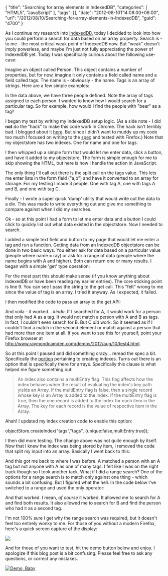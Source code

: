 {
	"title": "Searching for array elements in IndexedDB",
	"categories": [
		"HTML5",
		"JavaScript"
	],
	"tags": [],
	"date": "2012-08-10T14:08:00+06:00",
	"url": "/2012/08/10/Searching-for-array-elements-in-IndexedDB",
	"guid": "4700"
}

As I continue my research into <a href="http://www.w3.org/TR/IndexedDB/">IndexedDB</a>, today I decided to look into how you could perform a search for data based on an array property. Search is - to me - the most critical weak point of IndexedDB now. But "weak" doesn't imply powerless, and maybe I'm just not fully appreciating the power of IndexedDB yet. Today I was specifically curious about the following use-case:
<!--more-->
Imagine an object called Person. This object contains a number of properties, but for now, imagine it only contains a field called name and a field called tags. The name is - obviously - the name. Tags is an array of strings. Here are a few simple examples:

<script src="https://gist.github.com/3316222.js?file=gistfile1.txt"></script>

In the data above, we have three people defined. Note the array of tags assigned to each person. I wanted to know how I would search for a particular tag. So for example, how would I find the people with "beer" as a tag?

I began my test by writing my IndexedDB setup logic. (As a side note - I did <b>not</b> do the "hack" to make this code work in Chrome. The hack isn't terribly bad. I blogged about it <a href="http://www.raymondcamden.com/index.cfm/2012/6/12/Issues-with-IndexedDB-and-Chrome">here</a>. But since I didn't want to muddy up my code too much I focused on writing to the <a href="http://www.w3.org/TR/IndexedDB/">spec</a> and tested with Firefox.) Note that my objectstore has two indexes. One for name and one for tags.

<script src="https://gist.github.com/3316246.js?file=gistfile1.js"></script>

I then whipped up a simple form that would let me enter data, click a button, and have it added to my objectstore. The form is simple enough for me to skip showing the HTML, but here is how I handle the action in JavaScript.

<script src="https://gist.github.com/3316278.js?file=gistfile1.js"></script>

The only thing I'll call out there is the split call on the tags value. This lets me enter lists in the form field ("a,b") and have it converted to an array for storage. For my testing I made 3 people. One with tag A, one with tags A and B, and one with tag C.

Finally - I wrote a super quick 'dump' utility that would write out the data to a div. This was made to write everything out and give me something to compare against when I did my searches.

<script src="https://gist.github.com/3316286.js?file=gistfile1.js"></script>

Ok - so at this point I had a form to let me enter data and a button I could click to quickly list out what data existed in the objectstore. Now I needed to search.

I added a simple text field and button to my page that would let me enter a tag and run a function. Getting data from an IndexedDB objectstore can be done in two basic ways. You either ask for data based on a particular value (people where name = ray) or ask for a range of data (people where the name begins with A and higher). Both can return one or many results. I began with a simple 'get' type operation:

<script src="https://gist.github.com/3316474.js?file=gistfile1.js"></script>

For the most part this should make sense (if you know anything about IndexedDB or have been reading my earlier entries). The core sticking point is line 9. You can see I pass the string to the get call. This "felt" wrong to me since the value of tag is an array. I tried it anyway. As I expected, it failed. 

I then modified the code to pass an array to the get API:

<script src="https://gist.github.com/3316530.js?file=gistfile1.js"></script>

And voila - it worked... <i>kinda</i>. If I searched for A, it would work for a person that only had A as a tag. It would not match a person with A and B as tags. In fact, I couldn't even search for B. But C <i>did</i> work. So it seemed as if I couldn't find a match in the second element or match against a person that had more than one item at all. If you want to see this for yourself, point your Firefox browser at <a href="http://www.raymondcamden.com/demos/2012/aug/10/test4.html">http://www.raymondcamden.com/demos/2012/aug/10/test4.html</a>.

So at this point I paused and did something crazy... reread the spec a bit. Specifically the <a href="http://www.w3.org/TR/IndexedDB/#widl-IDBObjectStore-createIndex-IDBIndex-DOMString-name-any-keyPath-IDBIndexParameters-optionalParameters">portion</a> pertaining to creating indexes. Turns out there is an option that is specifically there for arrays. Specifically this clause is what helped me figure something out:

<blockquote>
An index also contains a multiEntry flag. This flag affects how the index behaves when the result of evaluating the index's key path yields an Array. If the multiEntry flag is false, then a single record whose key is an Array is added to the index. If the multiEntry flag is true, then the one record is added to the index for each item in the Array. The key for each record is the value of respective item in the Array.
</blockquote>

Ahah! I updated my index creation code to enable this option:

objectStore.createIndex("tags","tags", {unique:false,multiEntry:true});	

I then did more testing. The change above was not quite enough by itself. Now that I knew the index was being stored by item, I removed the code that split my input into an array. Basically I went back to this:

<script src="https://gist.github.com/3316668.js?file=gistfile1.js"></script>

And this got me back to where I was before. A matched a person with an A tag but not anyone with A as one of many tags. I felt like I was on the right track though so I took another tack. What if I did a range search? One of the options for a range search is to match only against one thing - which sounds a bit confusing. But I figured what the hell. In the code below I've switched to a range and used the only operator:

<script src="https://gist.github.com/3316727.js?file=gistfile1.js"></script>

And that worked. I mean, <i>of course</i> it worked. It allowed me to search for A and find both results. It also allowed me to search for B and find the person who had it as a second tag. 

I'm not 100% sure I get why the range search was required, but it doesn't feel too entirely wonky to me. For those of you without a modern Firefox, here's a quick screen capture of the display:

<img src="http://www.raymondcamden.com/images/ScreenClip109.png" />

And for those of you want to test, hit the demo button below and enjoy. I apologize if this blog post is a bit confusing. Please feel free to ask any questions, or correct any mistakes. 

<a href="http://www.raymondcamden.com/demos/2012/aug/10/test2.html"><img src="http://www.raymondcamden.com/images/icon_128.png" title="Demo, Baby" border="0"></a>